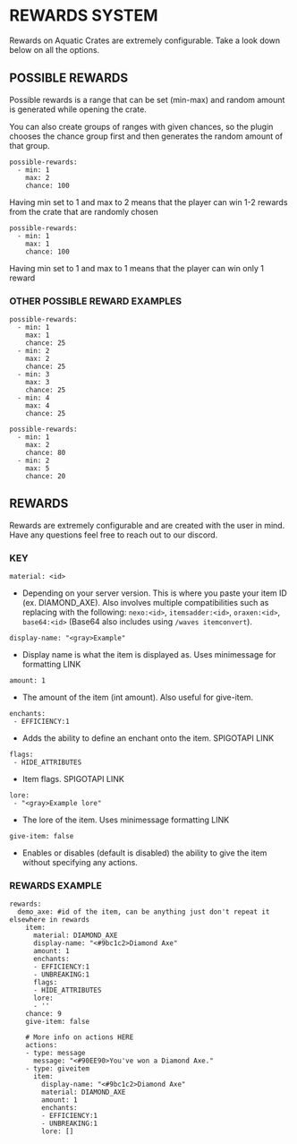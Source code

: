 # REWARDS SYSTEM

Rewards on Aquatic Crates are extremely configurable. Take a look down below on all the options.


## POSSIBLE REWARDS

Possible rewards is a range that can be set (min-max) and random amount is generated while opening the crate.

You can also create groups of ranges with given chances, so the plugin chooses the chance group first and then generates the random amount of that group.

```
possible-rewards:
  - min: 1
    max: 2
    chance: 100
```

Having min set to 1 and max to 2 means that the player can win 1-2 rewards from the crate that are randomly chosen


```
possible-rewards:
  - min: 1
    max: 1
    chance: 100
```

Having min set to 1 and max to 1 means that the player can win only 1 reward

### OTHER POSSIBLE REWARD EXAMPLES

```
possible-rewards:
  - min: 1
    max: 1
    chance: 25
  - min: 2
    max: 2
    chance: 25
  - min: 3
    max: 3
    chance: 25
  - min: 4
    max: 4
    chance: 25
```

```
possible-rewards:  
  - min: 1
    max: 2
    chance: 80
  - min: 2
    max: 5
    chance: 20
```

## REWARDS

Rewards are extremely configurable and are created with the user in mind. Have any questions feel free to reach out to our discord.

### KEY

`material: <id>`
  - Depending on your server version. This is where you paste your item ID (ex. DIAMOND_AXE). Also involves multiple compatibilities such as replacing <id> with the following: `nexo:<id>`, `itemsadder:<id>`, `oraxen:<id>`, `base64:<id>` (Base64 also includes using `/waves itemconvert`). 

`display-name: "<gray>Example"`
  - Display name is what the item is displayed as. Uses minimessage for formatting LINK

`amount: 1`
  - The amount of the item (int amount). Also useful for give-item.

```
enchants:
 - EFFICIENCY:1
```
  - Adds the ability to define an enchant onto the item. SPIGOTAPI LINK

```
flags:
 - HIDE_ATTRIBUTES
```
  - Item flags. SPIGOTAPI LINK

```
lore:
 - "<gray>Example lore"
```
  - The lore of the item. Uses minimessage formatting LINK

`give-item: false`
  - Enables or disables (default is disabled) the ability to give the item without specifying any actions.

### REWARDS EXAMPLE

```
rewards:
  demo_axe: #id of the item, can be anything just don't repeat it elsewhere in rewards
    item:
      material: DIAMOND_AXE
      display-name: "<#9bc1c2>Diamond Axe"
      amount: 1
      enchants:
      - EFFICIENCY:1
      - UNBREAKING:1
      flags:
      - HIDE_ATTRIBUTES
      lore:
      - ''
    chance: 9
    give-item: false
    
    # More info on actions HERE
    actions:
    - type: message
      message: "<#90EE90>You've won a Diamond Axe."
    - type: giveitem
      item:
        display-name: "<#9bc1c2>Diamond Axe"
        material: DIAMOND_AXE
        amount: 1
        enchants:
        - EFFICIENCY:1
        - UNBREAKING:1
        lore: []
```
